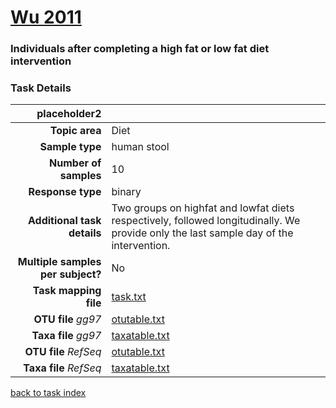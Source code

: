 # [Wu 2011]( ../docs/bushman_cafe.html )
### Individuals after completing a high fat or low fat diet intervention

### Task Details

| placeholder2               |                                                             |
| ------------------------: |-----------------------------------------------------------|
| **Topic area**                | Diet                                                |
| **Sample type**               | human stool                                         |
| **Number of samples**         | 10                                         |
| **Response type**             | binary                                           |
| **Additional task details**   | Two groups on highfat and lowfat diets respectively, followed longitudinally. We provide only the last sample day of the intervention.                                  |
| **Multiple samples per subject?** | No |
| **Task mapping file**         | [task.txt](../datasets/bushman_cafe/task.txt)                                 |
| **OTU file** *gg97*           | [otutable.txt](../datasets/bushman_cafe/gg/otutable.txt)                             |
| **Taxa file** *gg97*          | [taxatable.txt](../datasets/bushman_cafe/gg/taxatable.txt)                          |
| **OTU file** *RefSeq*         | [otutable.txt](../datasets/bushman_cafe/refseq/otutable.txt)                    |
| **Taxa file** *RefSeq*        | [taxatable.txt](../datasets/bushman_cafe/refseq/taxatable.txt)                  |


[back to task index](../README.md)